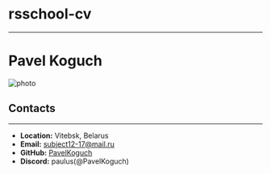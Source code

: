 # rsschool-cv
---
# Pavel Koguch #
![photo](D:\photo.jpg)
## Contacts ##
---
* **Location:** Vitebsk, Belarus
* **Email:** subject12-17@mail.ru
* **GitHub:** [PavelKoguch](https://github.com/PavelKoguch)
* **Discord:** paulus(@PavelKoguch)